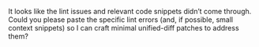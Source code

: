 It looks like the lint issues and relevant code snippets didn’t come through. Could you please paste the specific lint errors (and, if possible, small context snippets) so I can craft minimal unified-diff patches to address them?
